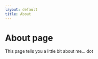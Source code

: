 ```yaml
---
layout: default
title: About
---
```

# About page

This page tells you a little bit about me... dot 


